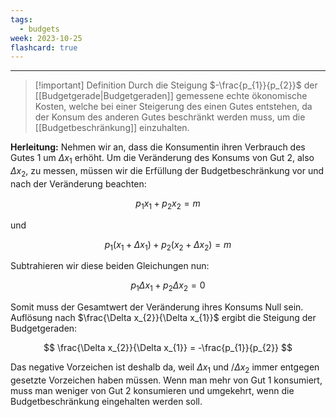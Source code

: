 ```yaml
---
tags:
  - budgets
week: 2023-10-25
flashcard: true
---
```

***

> [!important] Definition
> Durch die Steigung $-\frac{p_{1}}{p_{2}}$ der [[Budgetgerade|Budgetgeraden]] gemessene echte ökonomische Kosten, welche bei einer Steigerung des einen Gutes entstehen, da der Konsum des anderen Gutes beschränkt werden muss, um die [[Budgetbeschränkung]] einzuhalten.

**Herleitung:**
Nehmen wir an, dass die Konsumentin ihren Verbrauch des Gutes 1 um $\Delta x_{1}$ erhöht. Um die Veränderung des Konsums von Gut 2, also $\Delta x_{2}$, zu messen, müssen wir die Erfüllung der Budgetbeschränkung vor und nach der Veränderung beachten:

$$
p_{1}x_{1} + p_{2}x_{2} = m
$$

und

$$
p_{1}(x_{1} + \Delta x_{1}) + p_{2}(x_{2} + \Delta x_{2}) = m
$$

Subtrahieren wir diese beiden Gleichungen nun:

$$
p_{1} \Delta x_{1} + p_{2} \Delta x_{2} = 0
$$

Somit muss der Gesamtwert der Veränderung ihres Konsums Null sein.
Auflösung nach $\frac{\Delta x_{2}}{\Delta x_{1}}$ ergibt die Steigung der Budgetgeraden:

$$
\frac{\Delta x_{2}}{\Delta x_{1}} = -\frac{p_{1}}{p_{2}}
$$

Das negative Vorzeichen ist deshalb da, weil $\Delta x_{1}$ und $/\Delta x_{2}$ immer entgegen gesetzte Vorzeichen haben müssen. Wenn man mehr von Gut 1 konsumiert, muss man weniger von Gut 2 konsumieren und umgekehrt, wenn die Budgetbeschränkung eingehalten werden soll.

